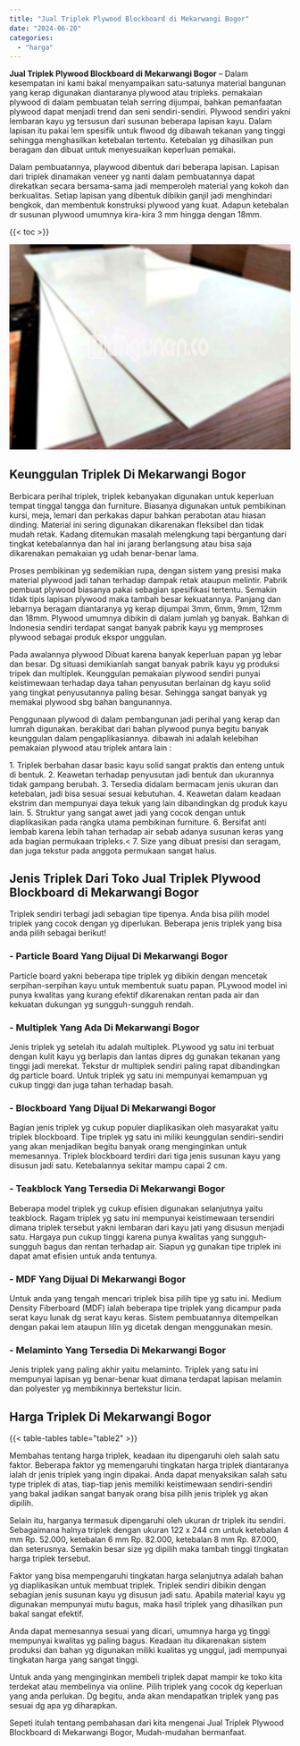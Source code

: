```yaml
---
title: "Jual Triplek Plywood Blockboard di Mekarwangi Bogor"
date: "2024-06-20"
categories: 
  - "harga"
---
```


**Jual Triplek Plywood Blockboard di Mekarwangi Bogor** – Dalam kesempatan ini kami bakal menyampaikan satu-satunya material bangunan yang kerap digunakan diantaranya plywood atau tripleks. pemakaian plywood di dalam pembuatan telah serring dijumpai, bahkan pemanfaatan plywood dapat menjadi trend dan seni sendiri-sendiri. Plywood sendiri yakni lembaran kayu yg tersusun dari susunan beberapa lapisan kayu. Dalam lapisan itu pakai lem spesifik untuk flwood dg dibawah tekanan yang tinggi sehingga menghasilkan ketebalan tertentu. Ketebalan yg dihasilkan pun beragam dan dibuat untuk menyesuaikan keperluan pemakai.

Dalam pembuatannya, playwood dibentuk dari beberapa lapisan. Lapisan dari triplek dinamakan veneer yg nanti dalam pembuatannya dapat direkatkan secara bersama-sama jadi memperoleh material yang kokoh dan berkualitas. Setiap lapisan yang dibentuk dibikin ganjil jadi menghindari bengkok, dan membentuk konstruksi plywood yang kuat. Adapun ketebalan dr susunan plywood umumnya kira-kira 3 mm hingga dengan 18mm.

{{< toc >}}

![Jual Triplek Plywood Blockboard di Mekarwangi Bogor](/images/jual-triplek-murah-43.png)

## Keunggulan Triplek Di Mekarwangi Bogor

Berbicara perihal triplek, triplek kebanyakan digunakan untuk keperluan tempat tinggal tangga dan furniture. Biasanya digunakan untuk pembikinan kursi, meja, lemari dan perkakas dapur bahkan perabotan atau hiasan dinding. Material ini sering digunakan dikarenakan fleksibel dan tidak mudah retak. Kadang ditemukan masalah melengkung tapi bergantung dari tingkat ketebalannya dan hal ini jarang berlangsung atau bisa saja dikarenakan pemakaian yg udah benar-benar lama.

Proses pembikinan yg sedemikian rupa, dengan sistem yang presisi maka material plywood jadi tahan terhadap dampak retak ataupun melintir. Pabrik pembuat plywood biasanya pakai sebagian spesifikasi tertentu. Semakin tidak tipis lapisan plywood maka tambah besar kekuatannya. Panjang dan lebarnya beragam diantaranya yg kerap dijumpai 3mm, 6mm, 9mm, 12mm dan 18mm. Plywood umumnya dibikin di dalam jumlah yg banyak. Bahkan di Indonesia sendiri terdapat sangat banyak pabrik kayu yg memproses plywood sebagai produk ekspor unggulan.

Pada awalannya plywood Dibuat karena banyak keperluan papan yg lebar dan besar. Dg situasi demikianlah sangat banyak pabrik kayu yg produksi tripek dan multiplek. Keunggulan pemakaian plywood sendiri punyai keistimewaan terhadap daya tahan penyusutan berlainan dg kayu solid yang tingkat penyusutannya paling besar. Sehingga sangat banyak yg memakai plywood sbg bahan bangunannya.

Penggunaan plywood di dalam pembangunan jadi perihal yang kerap dan lumrah digunakan. berakibat dari bahan plywood punya begitu banyak keunggulan dalam pengaplikasiannya. dibawah ini adalah kelebihan pemakaian plywood atau triplek antara lain :

1\. Triplek berbahan dasar basic kayu solid sangat praktis dan enteng untuk di bentuk. 2. Keawetan terhadap penyusutan jadi bentuk dan ukurannya tidak gampang berubah. 3. Tersedia didalam bermacam jenis ukuran dan ketebalan, jadi bisa sesuai sesuai kebutuhan. 4. Keawetan dalam keadaan ekstrim dan mempunyai daya tekuk yang lain dibandingkan dg produk kayu lain. 5. Struktur yang sangat awet jadi yang cocok dengan untuk diaplikasikan pada rangka utama pembikinan furniture. 6. Bersifat anti lembab karena lebih tahan terhadap air sebab adanya susunan keras yang ada bagian permukaan tripleks.< 7. Size yang dibuat presisi dan seragam, dan juga tekstur pada anggota permukaan sangat halus.

## Jenis Triplek Dari Toko Jual Triplek Plywood Blockboard di Mekarwangi Bogor

Triplek sendiri terbagi jadi sebagian tipe tipenya. Anda bisa pilih model triplek yang cocok dengan yg diperlukan. Beberapa jenis triplek yang bisa anda pilih sebagai berikut!

### \- Particle Board Yang Dijual Di Mekarwangi Bogor

Particle board yakni beberapa tipe triplek yg dibikin dengan mencetak serpihan-serpihan kayu untuk membentuk suatu papan. PLywood model ini punya kwalitas yang kurang efektif dikarenakan rentan pada air dan kekuatan dukungan yg sungguh-sungguh rendah.

### \- Multiplek Yang Ada Di Mekarwangi Bogor

Jenis triplek yg setelah itu adalah multiplek. PLywood yg satu ini terbuat dengan kulit kayu yg berlapis dan lantas dipres dg gunakan tekanan yang tinggi jadi merekat. Tekstur dr multiplek sendiri paling rapat dibandingkan dg particle board. Untuk triplek yg satu ini mempunyai kemampuan yg cukup tinggi dan juga tahan terhadap basah.

### \- Blockboard Yang Dijual Di Mekarwangi Bogor

Bagian jenis triplek yg cukup populer diaplikasikan oleh masyarakat yaitu triplek blockboard. Tipe triplek yg satu ini miliki keunggulan sendiri-sendiri yang akan menjadikan begitu banyak orang menginginkan untuk memesannya. Triplek blockboard terdiri dari tiga jenis susunan kayu yang disusun jadi satu. Ketebalannya sekitar mampu capai 2 cm.

### \- Teakblock Yang Tersedia Di Mekarwangi Bogor

Beberapa model triplek yg cukup efisien digunakan selanjutnya yaitu teakblock. Ragam triplek yg satu ini mempunyai keistimewaan tersendiri dimana triplek tersebut yakni lembaran dari kayu jati yang disusun menjadi satu. Hargaya pun cukup tinggi karena punya kwalitas yang sungguh-sungguh bagus dan rentan terhadap air. Siapun yg gunakan tipe triplek ini dapat amat efisien untuk anda tentunya.

### \- MDF Yang Dijual Di Mekarwangi Bogor

Untuk anda yang tengah mencari triplek bisa pilih tipe yg satu ini. Medium Density Fiberboard (MDF) ialah beberapa tipe triplek yang dicampur pada serat kayu lunak dg serat kayu keras. Sistem pembuatannya ditempelkan dengan pakai lem ataupun lilin yg dicetak dengan menggunakan mesin.

### \- Melaminto Yang Tersedia Di Mekarwangi Bogor

Jenis triplek yang paling akhir yaitu melaminto. Triplek yang satu ini mempunyai lapisan yg benar-benar kuat dimana terdapat lapisan melamin dan polyester yg membikinnya bertekstur licin.

## Harga Triplek Di Mekarwangi Bogor

{{< table-tables table="table2" >}}

Membahas tentang harga triplek, keadaan itu dipengaruhi oleh salah satu faktor. Beberapa faktor yg memengaruhi tingkatan harga triplek diantaranya ialah dr jenis triplek yang ingin dipakai. Anda dapat menyaksikan salah satu type triplek di atas, tiap-tiap jenis memiliki keistimewaan sendiri-sendiri yang bakal jadikan sangat banyak orang bisa pilih jenis triplek yg akan dipilih.

Selain itu, harganya termasuk dipengaruhi oleh ukuran dr triplek itu sendiri. Sebagaimana halnya triplek dengan ukuran 122 x 244 cm untuk ketebalan 4 mm Rp. 52.000, ketebalan 6 mm Rp. 82.000, ketebalan 8 mm Rp. 87.000, dan seterusnya. Semakin besar size yg dipilih maka tambah tinggi tingkatan harga triplek tersebut.

Faktor yang bisa mempengaruhi tingkatan harga selanjutnya adalah bahan yg diaplikasikan untuk membuat triplek. Triplek sendiri dibikin dengan sebagian jenis susunan kayu yg disusun jadi satu. Apabila material kayu yg digunakan mempunyai mutu bagus, maka hasil triplek yang dihasilkan pun bakal sangat efektif.

Anda dapat memesannya sesuai yang dicari, umumnya harga yg tinggi mempunyai kwalitas yg paling bagus. Keadaan itu dikarenakan sistem produksi dan bahan yg digunakan miliki kualitas yg unggul, jadi mempunyai tingkatan harga yang sangat tinggi.

Untuk anda yang menginginkan membeli triplek dapat mampir ke toko kita terdekat atau membelinya via online. Pilih triplek yang cocok dg keperluan yang anda perlukan. Dg begitu, anda akan mendapatkan triplek yang pas sesuai dg apa yg diharapkan.

Sepeti itulah tentang pembahasan dari kita mengenai Jual Triplek Plywood Blockboard di Mekarwangi Bogor, Mudah-mudahan bermanfaat.

